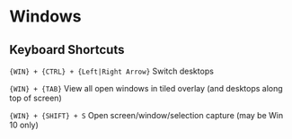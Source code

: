 # Windows

## Keyboard Shortcuts
`{WIN} + {CTRL} + {Left|Right Arrow}` Switch desktops

`{WIN} + {TAB}` View all open windows in tiled overlay (and desktops along top of screen)

`{WIN} + {SHIFT} + S` Open screen/window/selection capture (may be Win 10 only)